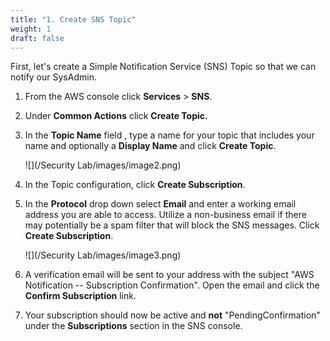 ```yaml
---
title: "1. Create SNS Topic"
weight: 1
draft: false
---
```


First, let's create a Simple Notification Service (SNS) Topic so that we can notify our SysAdmin.

1.  From the AWS console click **Services** > **SNS**.

2.  Under **Common Actions** click **Create Topic.**

3.  In the **Topic Name** field , type a name for your topic that
    includes your name and optionally a **Display Name** and click
    **Create Topic**.
    
    ![](/Security Lab/images/image2.png)

4.  In the Topic configuration, click **Create Subscription**.

5.  In the **Protocol** drop down select **Email** and enter a working
    email address you are able to access. Utilize a non-business email
    if there may potentially be a spam filter that will block the SNS
    messages. Click **Create Subscription**.
    
    ![](/Security Lab/images/image3.png)

6.  A verification email will be sent to your address with the subject
    "AWS Notification -- Subscription Confirmation". Open the email and
    click the **Confirm Subscription** link.

7.  Your subscription should now be active and **not**
    "PendingConfirmation" under the **Subscriptions** section in the SNS
    console.
